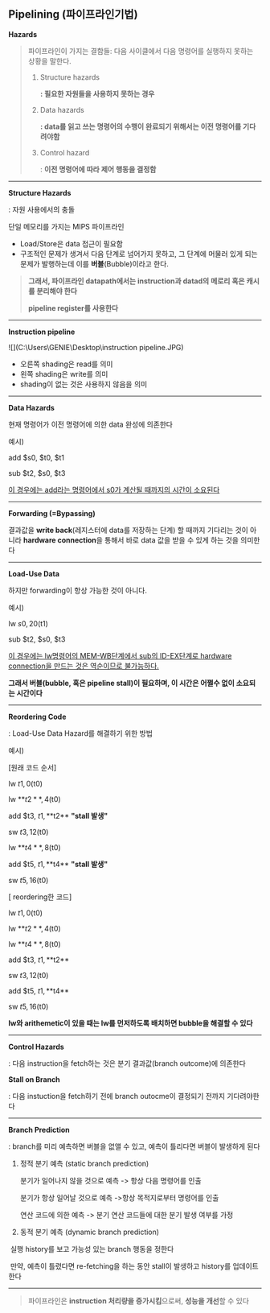 ## Pipelining (파이프라인기법)

**Hazards**

> 파이프라인이 가지는 결함들: 다음 사이클에서 다음 명령어를 실행하지 못하는 상황을 말한다.
>
> 1. Structure hazards
>
>    **: 필요한 자원들을 사용하지 못하는 경우**
>
> 2. Data hazards
>
>    **: data를 읽고 쓰는 명령어의 수행이 완료되기 위해서는 이전 명령어를 기다려야함** 
>
> 3. Control hazard
>
>    : **이전 명령어에 따라 제어 행동을 결정함**

------

**Structure Hazards**

: 자원 사용에서의 충돌

단일 메모리를 가지는 MIPS 파이프라인

- Load/Store은 data 접근이 필요함
- 구조적인 문제가 생겨서 다음 단계로 넘어가지 못하고, 그 단계에 머물러 있게 되는 문제가 발행하는데 이를 **버블**(Bubble)이라고 한다.

> **그래서, 파이프라인 datapath에서는 instruction과 datad의 메로리 혹은 캐시를 분리해야 한다**
>
> **pipeline register를 사용한다**

------

**Instruction pipeline**

![](C:\Users\GENIE\Desktop\instruction pipeline.JPG)

- 오른쪽 shading은 read를 의미
- 왼쪽 shading은 write를 의미
- shading이 없는 것은 사용하지 않음을 의미

------

**Data Hazards**

현재 명령어가 이전 명령어에 의한 data 완성에 의존한다

예시)

add $s0, $t0, $t1

sub $t2, $s0, $t3

<u>이 경우에는 add라는 명령어에서 s0가 계산될 때까지의 시간이 소요된다</u>

------

**Forwarding (=Bypassing)**

결과값을 **write back**(레지스터에 data를 저장하는 단계) 할 때까지 기다리는 것이 아니라 **hardware connection**을 통해서 바로 data 값을 받을 수 있게 하는 것을 의미한다

------

**Load-Use Data**

하지만 forwarding이 항상 가능한 것이 아니다.

예시)

lw $s0, 20($t1)

sub $t2, $s0, $t3

<u>이 경우에는 lw명령어의 MEM-WB단계에서 sub의 ID-EX단계로 hardware connection을 만드는 것은 역순이므로 불가능하다.</u>

**그래서 버블(bubble, 혹은 pipeline stall)이 필요하며, 이 시간은 어쩔수 없이 소요되는 시간이다**

------

**Reordering Code**

: Load-Use Data Hazard를 해결하기 위한 방법

예시)

[원래 코드 순서]

lw $t1, 0($t0)

lw **$t2**, 4($t0)

add $t3, $t1, **$t2**			**"stall 발생"**

sw $t3, 12($t0)

lw **$t4**, 8($t0)

add $t5, $t1, **$t4**			**"stall 발생"**

sw $t5, 16($t0)



[ reordering한 코드]

lw $t1, 0($t0)

lw **$t2**, 4($t0)

lw **$t4**, 8($t0)

add $t3, $t1, **$t2**			

sw $t3, 12($t0)

add $t5, $t1, **$t4**			

sw $t5, 16($t0)

**lw와 arithemetic이 있을 때는 lw를 먼저하도록 배치하면 bubble을 해결할 수 있다**

------

**Control Hazards**

: 다음 instruction을 fetch하는 것은 분기 결과값(branch outcome)에 의존한다

**Stall on Branch**

: 다음 instuction을 fetch하기 전에 branch outocme이 결정되기 전까지 기다려야한다

------

**Branch Prediction**

: branch를 미리 예측하면 버블을 없앨 수 있고, 예측이 틀리다면 버블이 발생하게 된다

1. 정적 분기 예측 (static branch prediction)

   분기가 일어나지 않을 것으로 예측 -> 항상 다음 명령어를 인출

   분기가 항상 일어날 것으로 예측 ->항상 목적지로부터 명령어를 인출

   연산 코드에 의한 예측 -> 분기 연산 코드들에 대한 분기 발생 여부를 가정

2. 동적 분기 예측 (dynamic branch prediction)

​        실행 history를 보고 가능성 있는 branch 행동을 정한다 

​        만약, 예측이 틀렸다면 re-fetching을 하는 동안 stall이 발생하고 history를 업데이트 한다

------

> 파이프라인은 **instruction 처리량을 증가시킴**으로써, **성능을 개선**할 수 있다